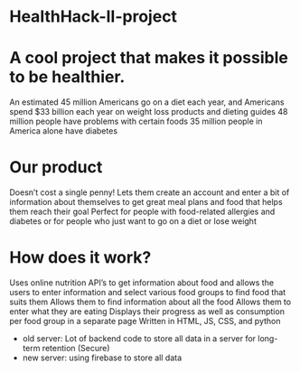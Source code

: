 # HealthHack-II-project

# A cool project that makes it possible to be healthier.

An estimated 45 million Americans go on a diet each year, and Americans spend $33 billion each year on weight loss products and dieting guides
48 million people have problems with certain foods
35 million people in America alone have diabetes

# Our product

Doesn’t cost a single penny!
Lets them create an account and enter a bit of information about themselves to get great meal plans and food that helps them reach their goal
Perfect for people with food-related allergies and diabetes or for people who just want to go on a diet or lose weight

# How does it work?

Uses online nutrition API’s to get information about food and allows the users to enter information and select various food groups to find food that suits them
Allows them to find information about all the food
Allows them to enter what they are eating
Displays their progress as well as consumption per food group in a separate page
Written in HTML, JS, CSS, and python
- old server: Lot of backend code to store all data in a server for long-term retention (Secure)
- new server: using firebase to store all data
